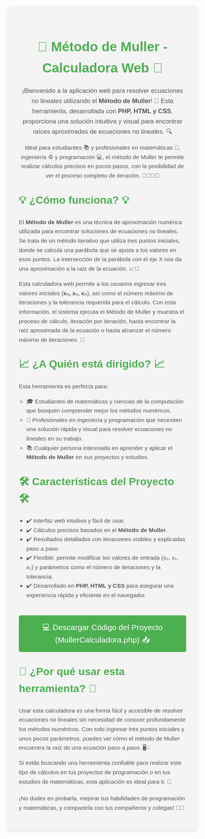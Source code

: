 <div style="font-family: Arial, sans-serif; line-height: 1.6; background-color: #f4f4f4; padding: 30px; border-radius: 8px; box-shadow: 0 4px 8px rgba(0, 0, 0, 0.1);">
  <h1 style="color: #4CAF50; text-align: center; font-size: 2.5em; margin-bottom: 20px;">🌟 Método de Muller - Calculadora Web 🌟</h1>
  
  <p style="font-size: 1.2em; text-align: center; color: #555;">
    ¡Bienvenido a la aplicación web para resolver ecuaciones no lineales utilizando el <strong>Método de Muller</strong>! 🚀
    Esta herramienta, desarrollada con <strong>PHP, HTML y CSS</strong>, proporciona una solución intuitiva y visual para encontrar raíces aproximadas de ecuaciones no lineales. 🔍
  </p>
  
  <p style="font-size: 1.1em; text-align: center; color: #555;">
    Ideal para estudiantes 📚 y profesionales en matemáticas 🧮, ingeniería ⚙️ y programación 💻, el método de Muller te permite realizar cálculos precisos en pocos pasos, con la posibilidad de ver el proceso completo de iteración. 👨‍💻👩‍💻
  </p>

  <h2 style="font-size: 2em; color: #4CAF50; margin-top: 30px;">💡 ¿Cómo funciona? 💡</h2>
  <p style="font-size: 1.1em; color: #555;">
    El <strong>Método de Muller</strong> es una técnica de aproximación numérica utilizada para encontrar soluciones de ecuaciones no lineales. Se trata de un método iterativo que utiliza tres puntos iniciales, donde se calcula una parábola que se ajusta a los valores en esos puntos. La intersección de la parábola con el eje X nos da una aproximación a la raíz de la ecuación. 📈🔬
  </p>
  
  <p style="font-size: 1.1em; color: #555;">
    Esta calculadora web permite a los usuarios ingresar tres valores iniciales (<strong>x₀, x₁, x₂</strong>), así como el número máximo de iteraciones y la tolerancia requerida para el cálculo. Con esta información, el sistema ejecuta el Método de Muller y muestra el proceso de cálculo, iteración por iteración, hasta encontrar la raíz aproximada de la ecuación o hasta alcanzar el número máximo de iteraciones. 🔄
  </p>

  <h2 style="font-size: 2em; color: #4CAF50; margin-top: 30px;">📈 ¿A Quién está dirigido? 📈</h2>
  <p style="font-size: 1.1em; color: #555;">
    Esta herramienta es perfecta para:
  </p>
  <ul style="font-size: 1.1em; color: #555; list-style-type: circle; padding-left: 20px;">
    <li>🎓 Estudiantes de matemáticas y ciencias de la computación que busquen comprender mejor los métodos numéricos.</li>
    <li>💼 Profesionales en ingeniería y programación que necesiten una solución rápida y visual para resolver ecuaciones no lineales en su trabajo.</li>
    <li>📚 Cualquier persona interesada en aprender y aplicar el <strong>Método de Muller</strong> en sus proyectos y estudios.</li>
  </ul>

  <h2 style="font-size: 2em; color: #4CAF50; margin-top: 30px;">🛠️ Características del Proyecto 🛠️</h2>
  <ul style="font-size: 1.1em; color: #555; list-style-type: square; padding-left: 20px;">
    <li>✔️ Interfaz web intuitiva y fácil de usar.</li>
    <li>✔️ Cálculos precisos basados en el <strong>Método de Muller</strong>.</li>
    <li>✔️ Resultados detallados con iteraciones visibles y explicadas paso a paso.</li>
    <li>✔️ Flexible: permite modificar los valores de entrada (x₀, x₁, x₂) y parámetros como el número de iteraciones y la tolerancia.</li>
    <li>✔️ Desarrollado en <strong>PHP, HTML y CSS</strong> para asegurar una experiencia rápida y eficiente en el navegador.</li>
  </ul>

  <div style="text-align: center; margin-top: 40px;">
    <a href="https://github.com/TuUsuario/TuRepositorio/blob/main/MullerCalculadora.php" target="_blank" 
       style="background-color: #4CAF50; color: white; padding: 15px 30px; border-radius: 5px; text-decoration: none; font-size: 1.5em; display: inline-block; transition: background-color 0.3s ease;">
      💻 Descargar Código del Proyecto (MullerCalculadora.php) 📥
    </a>
  </div>

  <h2 style="font-size: 2em; color: #4CAF50; margin-top: 30px;">🚀 ¿Por qué usar esta herramienta? 🚀</h2>
  <p style="font-size: 1.1em; color: #555;">
    Usar esta calculadora es una forma fácil y accesible de resolver ecuaciones no lineales sin necesidad de conocer profundamente los métodos numéricos. Con solo ingresar tres puntos iniciales y unos pocos parámetros, puedes ver cómo el método de Muller encuentra la raíz de una ecuación paso a paso. 🖥️💡
  </p>

  <p style="font-size: 1.1em; color: #555;">
    Si estás buscando una herramienta confiable para realizar este tipo de cálculos en tus proyectos de programación o en tus estudios de matemáticas, esta aplicación es ideal para ti. 🎯
  </p>

  <p style="font-size: 1.1em; margin-top: 20px; color: #555;">
    ¡No dudes en probarla, mejorar tus habilidades de programación y matemáticas, y compartirla con tus compañeros y colegas! 🎉💡
  </p>
</div>

